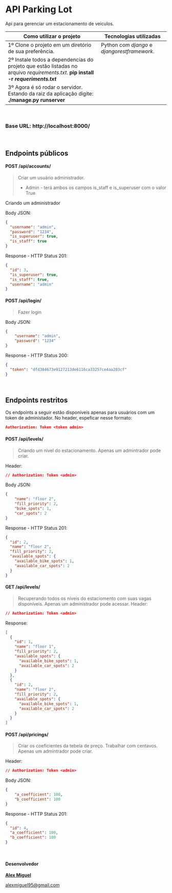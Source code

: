 # API Parking Lot

Api para gerenciar um estacionamento de veículos.

|   Como utilizar o projeto	|   Tecnologias utilizadas	|
|---	|---	|
|1º Clone o projeto em um diretório de sua preferência. | Python com _django_ e _djangorestframework_. |
|2º Instale todos a dependencias do projeto que estão listadas no arquivo _requirements.txt_. **pip install -r _requeriments.txt_** |
|3º Agora é só rodar o servidor. Estando da raiz da aplicação digite: **./manage.py runserver**



&nbsp; 
###  Base URL: http://localhost:8000/
&nbsp; 
##  Endpoints públicos
####  POST /api/accounts/
> Criar um usuário administrador.
> * Admin - terá ambos os campos is_staff e is_superuser com o valor True


Criando um administrador

Body JSON:
```json
{
  "username": "admin",
  "password": "1234",
  "is_superuser": true,
  "is_staff": true
}
```
Response - HTTP Status 201:
```json
{
  "id": 3,
  "is_superuser": true,
  "is_staff": true,
  "username": "admin"
}
```

####  POST /api/login/
> Fazer login

Body JSON:
```json
{
	"username": "admin",
	"password": "1234"
}
```
Response - HTTP Status 200:
```json
{
  "token": "dfd384673e9127213de6116ca33257ce4aa203cf"
}
```

&nbsp;
## Endpoints restritos
Os endpoints a seguir estão disponíveis apenas para usuários com um token de administador. No header, espeficar nesse formato:
```json
Authorization: Token <token admin>
```

####  POST /api/levels/
> Criando um nivel do estacionamento. Apenas um admintrador pode criar.

Header:
```json
// Authorization: Token <admin>
```

Body JSON:
```json
{
	"name": "floor 2",
	"fill_priority": 2,
	"bike_spots": 1,
	"car_spots": 2
}
```
Response - HTTP Status 201:
```json
{
  "id": 2,
  "name": "floor 2",
  "fill_priority": 2,
  "available_spots": {
    "available_bike_spots": 1,
    "available_car_spots": 2
  }
}
```

####  GET /api/levels/
> Recuperando todos os níveis do estaciomento com suas vagas disponíveis. Apenas um administrador pode acessar.
Header:
```json
// Authorization: Token <admin>
```

Response:
```json
[
  {
    "id": 1,
    "name": "floor 1",
    "fill_priority": 2,
    "available_spots": {
      "available_bike_spots": 1,
      "available_car_spots": 2
    }
  },
  {
    "id": 2,
    "name": "floor 2",
    "fill_priority": 2,
    "available_spots": {
      "available_bike_spots": 1,
      "available_car_spots": 2
    }
  }
]
```

####  POST /api/pricings/
> Criar os coeficientes da tebela de preço. Trabalhar com centavos. Apenas um admintrador pode criar.

Header:
```json
// Authorization: Token <admin>
```

Body JSON:
```json
{
	"a_coefficient": 100,
	"b_coefficient": 100
}
```
Response - HTTP Status 201:
```json
{
  "id": 4,
  "a_coefficient": 100,
  "b_coefficient": 100
}
```

&nbsp;  
#### Desenvolvedor
**[Alex Miguel](https://www.linkedin.com/in/alexmiguel95/)**

alexmiguel95@gmail.com
